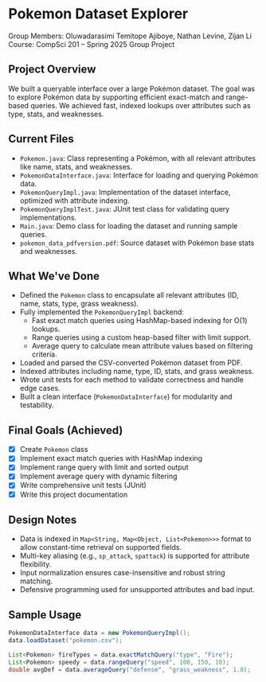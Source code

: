# Pokemon Dataset Explorer  
Group Members: Oluwadarasimi Temitope Ajiboye, Nathan Levine, Zijan Li  
Course: CompSci 201 – Spring 2025 Group Project  

## Project Overview  
We built a queryable interface over a large Pokémon dataset. The goal was to explore Pokémon data by supporting efficient exact-match and range-based queries. We achieved fast, indexed lookups over attributes such as type, stats, and weaknesses.

## Current Files  
- `Pokemon.java`: Class representing a Pokémon, with all relevant attributes like name, stats, and weaknesses.  
- `PokemonDataInterface.java`: Interface for loading and querying Pokémon data.  
- `PokemonQueryImpl.java`: Implementation of the dataset interface, optimized with attribute indexing.  
- `PokemonQueryImplTest.java`: JUnit test class for validating query implementations.  
- `Main.java`: Demo class for loading the dataset and running sample queries.  
- `pokemon_data_pdfversion.pdf`: Source dataset with Pokémon base stats and weaknesses.

## What We've Done  
- Defined the `Pokemon` class to encapsulate all relevant attributes (ID, name, stats, type, grass weakness).  
- Fully implemented the `PokemonQueryImpl` backend:
  - Fast exact match queries using HashMap-based indexing for O(1) lookups.
  - Range queries using a custom heap-based filter with limit support.
  - Average query to calculate mean attribute values based on filtering criteria.
- Loaded and parsed the CSV-converted Pokémon dataset from PDF.  
- Indexed attributes including name, type, ID, stats, and grass weakness.  
- Wrote unit tests for each method to validate correctness and handle edge cases.  
- Built a clean interface (`PokemonDataInterface`) for modularity and testability.

## Final Goals (Achieved)  
- [x] Create `Pokemon` class  
- [x] Implement exact match queries with HashMap indexing  
- [x] Implement range query with limit and sorted output  
- [x] Implement average query with dynamic filtering  
- [x] Write comprehensive unit tests (JUnit)  
- [x] Write this project documentation

## Design Notes  
- Data is indexed in `Map<String, Map<Object, List<Pokemon>>>` format to allow constant-time retrieval on supported fields.  
- Multi-key aliasing (e.g., `sp_attack`, `spattack`) is supported for attribute flexibility.  
- Input normalization ensures case-insensitive and robust string matching.  
- Defensive programming used for unsupported attributes and bad input.  

## Sample Usage  
```java
PokemonDataInterface data = new PokemonQueryImpl();
data.loadDataset("pokemon.csv");

List<Pokemon> fireTypes = data.exactMatchQuery("type", "Fire");
List<Pokemon> speedy = data.rangeQuery("speed", 100, 150, 10);
double avgDef = data.averageQuery("defense", "grass_weakness", 1.0);
